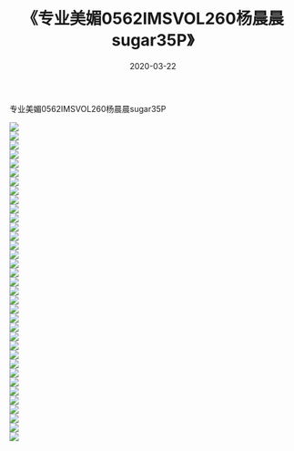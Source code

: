 ﻿---
layout: post
title:  《专业美媚0562IMSVOL260杨晨晨sugar35P》
date:   2020-03-22
img: http://pic.660000.xyz/1:/性感/2020/专业美媚0562IMSVOL260杨晨晨sugar35P/000.jpg
categories: [美女, 清纯, 唯美]
---

专业美媚0562IMSVOL260杨晨晨sugar35P

  ![](http://pic.660000.xyz/1:/性感/2020/专业美媚0562IMSVOL260杨晨晨sugar35P/001.jpg) <br> ![](http://pic.660000.xyz/1:/性感/2020/专业美媚0562IMSVOL260杨晨晨sugar35P/002.jpg) <br> ![](http://pic.660000.xyz/1:/性感/2020/专业美媚0562IMSVOL260杨晨晨sugar35P/003.jpg) <br> ![](http://pic.660000.xyz/1:/性感/2020/专业美媚0562IMSVOL260杨晨晨sugar35P/004.jpg) <br> ![](http://pic.660000.xyz/1:/性感/2020/专业美媚0562IMSVOL260杨晨晨sugar35P/005.jpg) <br> ![](http://pic.660000.xyz/1:/性感/2020/专业美媚0562IMSVOL260杨晨晨sugar35P/006.jpg) <br> ![](http://pic.660000.xyz/1:/性感/2020/专业美媚0562IMSVOL260杨晨晨sugar35P/007.jpg) <br> ![](http://pic.660000.xyz/1:/性感/2020/专业美媚0562IMSVOL260杨晨晨sugar35P/008.jpg) <br> ![](http://pic.660000.xyz/1:/性感/2020/专业美媚0562IMSVOL260杨晨晨sugar35P/009.jpg) <br> ![](http://pic.660000.xyz/1:/性感/2020/专业美媚0562IMSVOL260杨晨晨sugar35P/010.jpg) <br> ![](http://pic.660000.xyz/1:/性感/2020/专业美媚0562IMSVOL260杨晨晨sugar35P/011.jpg) <br> ![](http://pic.660000.xyz/1:/性感/2020/专业美媚0562IMSVOL260杨晨晨sugar35P/012.jpg) <br> ![](http://pic.660000.xyz/1:/性感/2020/专业美媚0562IMSVOL260杨晨晨sugar35P/013.jpg) <br> ![](http://pic.660000.xyz/1:/性感/2020/专业美媚0562IMSVOL260杨晨晨sugar35P/014.jpg) <br> ![](http://pic.660000.xyz/1:/性感/2020/专业美媚0562IMSVOL260杨晨晨sugar35P/015.jpg) <br> ![](http://pic.660000.xyz/1:/性感/2020/专业美媚0562IMSVOL260杨晨晨sugar35P/016.jpg) <br> ![](http://pic.660000.xyz/1:/性感/2020/专业美媚0562IMSVOL260杨晨晨sugar35P/017.jpg) <br> ![](http://pic.660000.xyz/1:/性感/2020/专业美媚0562IMSVOL260杨晨晨sugar35P/018.jpg) <br> ![](http://pic.660000.xyz/1:/性感/2020/专业美媚0562IMSVOL260杨晨晨sugar35P/019.jpg) <br> ![](http://pic.660000.xyz/1:/性感/2020/专业美媚0562IMSVOL260杨晨晨sugar35P/020.jpg) <br> ![](http://pic.660000.xyz/1:/性感/2020/专业美媚0562IMSVOL260杨晨晨sugar35P/021.jpg) <br> ![](http://pic.660000.xyz/1:/性感/2020/专业美媚0562IMSVOL260杨晨晨sugar35P/022.jpg) <br> ![](http://pic.660000.xyz/1:/性感/2020/专业美媚0562IMSVOL260杨晨晨sugar35P/023.jpg) <br> ![](http://pic.660000.xyz/1:/性感/2020/专业美媚0562IMSVOL260杨晨晨sugar35P/024.jpg) <br> ![](http://pic.660000.xyz/1:/性感/2020/专业美媚0562IMSVOL260杨晨晨sugar35P/025.jpg) <br> ![](http://pic.660000.xyz/1:/性感/2020/专业美媚0562IMSVOL260杨晨晨sugar35P/026.jpg) <br> ![](http://pic.660000.xyz/1:/性感/2020/专业美媚0562IMSVOL260杨晨晨sugar35P/027.jpg) <br> ![](http://pic.660000.xyz/1:/性感/2020/专业美媚0562IMSVOL260杨晨晨sugar35P/028.jpg) <br> ![](http://pic.660000.xyz/1:/性感/2020/专业美媚0562IMSVOL260杨晨晨sugar35P/029.jpg) <br> ![](http://pic.660000.xyz/1:/性感/2020/专业美媚0562IMSVOL260杨晨晨sugar35P/030.jpg) <br> ![](http://pic.660000.xyz/1:/性感/2020/专业美媚0562IMSVOL260杨晨晨sugar35P/031.jpg) <br> ![](http://pic.660000.xyz/1:/性感/2020/专业美媚0562IMSVOL260杨晨晨sugar35P/032.jpg) <br> ![](http://pic.660000.xyz/1:/性感/2020/专业美媚0562IMSVOL260杨晨晨sugar35P/033.jpg) <br> ![](http://pic.660000.xyz/1:/性感/2020/专业美媚0562IMSVOL260杨晨晨sugar35P/034.jpg) <br> ![](http://pic.660000.xyz/1:/性感/2020/专业美媚0562IMSVOL260杨晨晨sugar35P/035.jpg) <br>